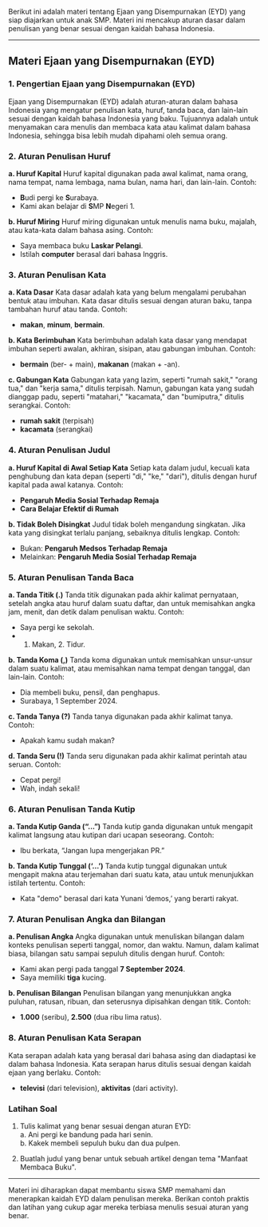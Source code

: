 Berikut ini adalah materi tentang Ejaan yang Disempurnakan (EYD) yang siap diajarkan untuk anak SMP. Materi ini mencakup aturan dasar dalam penulisan yang benar sesuai dengan kaidah bahasa Indonesia.

---

## **Materi Ejaan yang Disempurnakan (EYD)**

### **1. Pengertian Ejaan yang Disempurnakan (EYD)**

Ejaan yang Disempurnakan (EYD) adalah aturan-aturan dalam bahasa Indonesia yang mengatur penulisan kata, huruf, tanda baca, dan lain-lain sesuai dengan kaidah bahasa Indonesia yang baku. Tujuannya adalah untuk menyamakan cara menulis dan membaca kata atau kalimat dalam bahasa Indonesia, sehingga bisa lebih mudah dipahami oleh semua orang.

### **2. Aturan Penulisan Huruf**

**a. Huruf Kapital**
Huruf kapital digunakan pada awal kalimat, nama orang, nama tempat, nama lembaga, nama bulan, nama hari, dan lain-lain. Contoh:

- **B**udi pergi ke **S**urabaya.
- Kami akan belajar di **S**MP **N**egeri 1.

**b. Huruf Miring**
Huruf miring digunakan untuk menulis nama buku, majalah, atau kata-kata dalam bahasa asing. Contoh:

- Saya membaca buku **Laskar Pelangi**.
- Istilah **computer** berasal dari bahasa Inggris.

### **3. Aturan Penulisan Kata**

**a. Kata Dasar**
Kata dasar adalah kata yang belum mengalami perubahan bentuk atau imbuhan. Kata dasar ditulis sesuai dengan aturan baku, tanpa tambahan huruf atau tanda. Contoh:

- **makan**, **minum**, **bermain**.

**b. Kata Berimbuhan**
Kata berimbuhan adalah kata dasar yang mendapat imbuhan seperti awalan, akhiran, sisipan, atau gabungan imbuhan. Contoh:

- **bermain** (ber- + main), **makanan** (makan + -an).

**c. Gabungan Kata**
Gabungan kata yang lazim, seperti "rumah sakit," "orang tua," dan "kerja sama," ditulis terpisah. Namun, gabungan kata yang sudah dianggap padu, seperti "matahari," "kacamata," dan "bumiputra," ditulis serangkai. Contoh:

- **rumah sakit** (terpisah)
- **kacamata** (serangkai)

### **4. Aturan Penulisan Judul**

**a. Huruf Kapital di Awal Setiap Kata**
Setiap kata dalam judul, kecuali kata penghubung dan kata depan (seperti "di," "ke," "dari"), ditulis dengan huruf kapital pada awal katanya. Contoh:

- **Pengaruh Media Sosial Terhadap Remaja**
- **Cara Belajar Efektif di Rumah**

**b. Tidak Boleh Disingkat**
Judul tidak boleh mengandung singkatan. Jika kata yang disingkat terlalu panjang, sebaiknya ditulis lengkap. Contoh:

- Bukan: **Pengaruh Medsos Terhadap Remaja**
- Melainkan: **Pengaruh Media Sosial Terhadap Remaja**

### **5. Aturan Penulisan Tanda Baca**

**a. Tanda Titik (.)**
Tanda titik digunakan pada akhir kalimat pernyataan, setelah angka atau huruf dalam suatu daftar, dan untuk memisahkan angka jam, menit, dan detik dalam penulisan waktu. Contoh:

- Saya pergi ke sekolah.
- 1. Makan, 2. Tidur.

**b. Tanda Koma (,)**
Tanda koma digunakan untuk memisahkan unsur-unsur dalam suatu kalimat, atau memisahkan nama tempat dengan tanggal, dan lain-lain. Contoh:

- Dia membeli buku, pensil, dan penghapus.
- Surabaya, 1 September 2024.

**c. Tanda Tanya (?)**
Tanda tanya digunakan pada akhir kalimat tanya. Contoh:

- Apakah kamu sudah makan?

**d. Tanda Seru (!)**
Tanda seru digunakan pada akhir kalimat perintah atau seruan. Contoh:

- Cepat pergi!
- Wah, indah sekali!

### **6. Aturan Penulisan Tanda Kutip**

**a. Tanda Kutip Ganda (“...”)**
Tanda kutip ganda digunakan untuk mengapit kalimat langsung atau kutipan dari ucapan seseorang. Contoh:

- Ibu berkata, “Jangan lupa mengerjakan PR.”

**b. Tanda Kutip Tunggal (‘...’)**
Tanda kutip tunggal digunakan untuk mengapit makna atau terjemahan dari suatu kata, atau untuk menunjukkan istilah tertentu. Contoh:

- Kata "demo" berasal dari kata Yunani ‘demos,’ yang berarti rakyat.

### **7. Aturan Penulisan Angka dan Bilangan**

**a. Penulisan Angka**
Angka digunakan untuk menuliskan bilangan dalam konteks penulisan seperti tanggal, nomor, dan waktu. Namun, dalam kalimat biasa, bilangan satu sampai sepuluh ditulis dengan huruf. Contoh:

- Kami akan pergi pada tanggal **7 September 2024**.
- Saya memiliki **tiga** kucing.

**b. Penulisan Bilangan**
Penulisan bilangan yang menunjukkan angka puluhan, ratusan, ribuan, dan seterusnya dipisahkan dengan titik. Contoh:

- **1.000** (seribu), **2.500** (dua ribu lima ratus).

### **8. Aturan Penulisan Kata Serapan**

Kata serapan adalah kata yang berasal dari bahasa asing dan diadaptasi ke dalam bahasa Indonesia. Kata serapan harus ditulis sesuai dengan kaidah ejaan yang berlaku. Contoh:

- **televisi** (dari television), **aktivitas** (dari activity).

### **Latihan Soal**

1. Tulis kalimat yang benar sesuai dengan aturan EYD:  
   a. Ani pergi ke bandung pada hari senin.  
   b. Kakek membeli sepuluh buku dan dua pulpen.

2. Buatlah judul yang benar untuk sebuah artikel dengan tema "Manfaat Membaca Buku".

---

Materi ini diharapkan dapat membantu siswa SMP memahami dan menerapkan kaidah EYD dalam penulisan mereka. Berikan contoh praktis dan latihan yang cukup agar mereka terbiasa menulis sesuai aturan yang benar.
